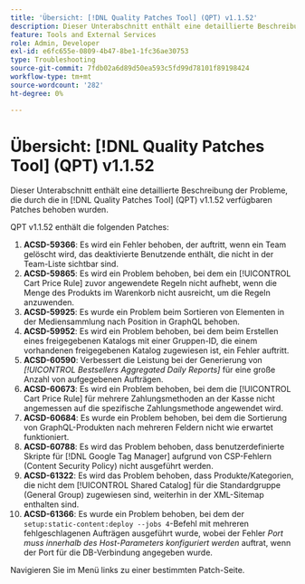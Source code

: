 ```yaml
---
title: 'Übersicht: [!DNL Quality Patches Tool] (QPT) v1.1.52'
description: Dieser Unterabschnitt enthält eine detaillierte Beschreibung der Probleme, die durch die in Version 1.1.52  [!DNL Quality Patches Tool]  Patches behoben wurden.
feature: Tools and External Services
role: Admin, Developer
exl-id: e6fc655e-0809-4b47-8be1-1fc36ae30753
type: Troubleshooting
source-git-commit: 7fdb02a6d89d50ea593c5fd99d78101f89198424
workflow-type: tm+mt
source-wordcount: '282'
ht-degree: 0%

---
```


# Übersicht: [!DNL Quality Patches Tool] (QPT) v1.1.52

Dieser Unterabschnitt enthält eine detaillierte Beschreibung der Probleme, die durch die in [!DNL Quality Patches Tool] (QPT) v1.1.52 verfügbaren Patches behoben wurden.

QPT v1.1.52 enthält die folgenden Patches:

1. **ACSD-59366**: Es wird ein Fehler behoben, der auftritt, wenn ein Team gelöscht wird, das deaktivierte Benutzende enthält, die nicht in der Team-Liste sichtbar sind.
1. **ACSD-59865**: Es wird ein Problem behoben, bei dem ein [!UICONTROL Cart Price Rule] zuvor angewendete Regeln nicht aufhebt, wenn die Menge des Produkts im Warenkorb nicht ausreicht, um die Regeln anzuwenden.
1. **ACSD-59925**: Es wurde ein Problem beim Sortieren von Elementen in der Mediensammlung nach Position in GraphQL behoben.
1. **ACSD-59952**: Es wird ein Problem behoben, bei dem beim Erstellen eines freigegebenen Katalogs mit einer Gruppen-ID, die einem vorhandenen freigegebenen Katalog zugewiesen ist, ein Fehler auftritt.
1. **ACSD-60590**: Verbessert die Leistung bei der Generierung von *[!UICONTROL Bestsellers Aggregated Daily Reports]* für eine große Anzahl von aufgegebenen Aufträgen.
1. **ACSD-60673**: Es wird ein Problem behoben, bei dem die [!UICONTROL Cart Price Rule] für mehrere Zahlungsmethoden an der Kasse nicht angemessen auf die spezifische Zahlungsmethode angewendet wird.
1. **ACSD-60684**: Es wurde ein Problem behoben, bei dem die Sortierung von GraphQL-Produkten nach mehreren Feldern nicht wie erwartet funktioniert.
1. **ACSD-60788**: Es wird das Problem behoben, dass benutzerdefinierte Skripte für [!DNL Google Tag Manager] aufgrund von CSP-Fehlern (Content Security Policy) nicht ausgeführt werden.
1. **ACSD-61322**: Es wird das Problem behoben, dass Produkte/Kategorien, die nicht dem [!UICONTROL Shared Catalog] für die Standardgruppe (General Group) zugewiesen sind, weiterhin in der XML-Sitemap enthalten sind.
1. **ACSD-61366**: Es wurde ein Problem behoben, bei dem der `setup:static-content:deploy --jobs 4`-Befehl mit mehreren fehlgeschlagenen Aufträgen ausgeführt wurde, wobei der Fehler *Port muss innerhalb des Host-Parameters konfiguriert werden* auftrat, wenn der Port für die DB-Verbindung angegeben wurde.

Navigieren Sie im Menü links zu einer bestimmten Patch-Seite.
